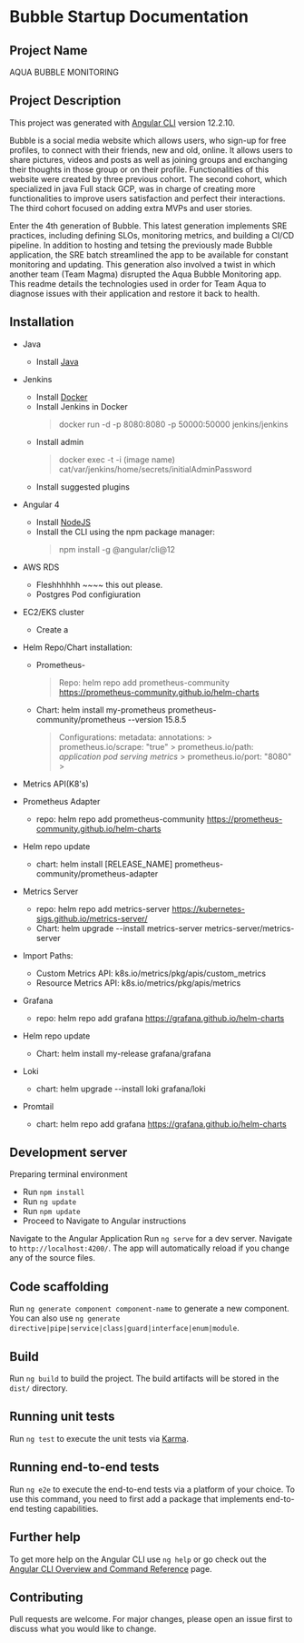 # Bubble Startup Documentation

## Project Name

AQUA BUBBLE MONITORING


## Project Description

This project was generated with [Angular CLI](https://github.com/angular/angular-cli) version 12.2.10.

Bubble is a social media website which allows users, who sign-up for free profiles, to connect with their friends, new and old, online. It allows users to share pictures, videos and posts as well as joining groups and exchanging their thoughts in those group or on their profile. Functionalities of this website were created by three previous cohort. The second cohort, which specialized in java Full stack GCP, was in charge of creating more functionalities to improve users satisfaction and perfect their interactions. The third cohort focused on adding extra MVPs and user stories.

Enter the 4th generation of Bubble. This latest generation implements SRE practices, including defining SLOs, monitoring metrics, and building a CI/CD pipeline. In addition to hosting and tetsing the previously made Bubble application, the SRE batch streamlined the app to be available for constant monitoring and updating. This generation also involved a twist in which another team (Team Magma) disrupted the Aqua Bubble Monitoring app. This readme details the technologies used in order for Team Aqua to diagnose issues with their application and restore it back to health.


## Installation

* Java
   * Install [Java](https://www.java.com/en/download/manual.jsp)
* Jenkins
  * Install [Docker](http://docker.com)
  * Install Jenkins in Docker
     > docker run -d -p 8080:8080 -p 50000:50000 jenkins/jenkins
  * Install admin
     > docker exec -t -i (image name) cat/var/jenkins/home/secrets/initialAdminPassword
  * Install suggested plugins
* Angular 4
  * Install [NodeJS](https://nodejs.org/en/)
  * Install the CLI using the npm package manager:
     > npm install -g @angular/cli@12
* AWS RDS
   * Fleshhhhhh ~~~~ this out please.
   * Postgres Pod configiuration
      >
* EC2/EKS cluster
   * Create a

* Helm Repo/Chart installation:
   * Prometheus-
      >  Repo: helm repo add prometheus-community https://prometheus-community.github.io/helm-charts
   * Chart: helm install my-prometheus prometheus-community/prometheus --version 15.8.5
      > Configurations:
      >  metadata:
        > annotations:
         > prometheus.io/scrape: "true"
         > prometheus.io/path: *application pod serving metrics*
         > prometheus.io/port: "8080"
         > 
* Metrics API(K8's)

* Prometheus Adapter
  * repo: helm repo add prometheus-community https://prometheus-community.github.io/helm-charts
  
* Helm repo update
  * chart: helm install [RELEASE_NAME] prometheus-community/prometheus-adapter
  
* Metrics Server
  * repo: helm repo add metrics-server https://kubernetes-sigs.github.io/metrics-server/
  * Chart: helm upgrade --install metrics-server metrics-server/metrics-server
  
* Import Paths:
	* Custom Metrics API: k8s.io/metrics/pkg/apis/custom_metrics
	* Resource Metrics API: k8s.io/metrics/pkg/apis/metrics
	
* Grafana
  * repo: helm repo add grafana https://grafana.github.io/helm-charts
  
* Helm repo update
  * Chart: helm install my-release grafana/grafana
  
* Loki
  * chart: helm upgrade --install loki grafana/loki
  
* Promtail
  * chart: helm repo add grafana https://grafana.github.io/helm-charts


## Development server
Preparing terminal environment
  * Run `npm install`
  * Run `ng update`
  * Run `npm update`
  * Proceed to Navigate to Angular instructions

Navigate to the Angular Application
Run `ng serve` for a dev server. Navigate to `http://localhost:4200/`. The app will automatically reload if you change any of the source files.

## Code scaffolding

Run `ng generate component component-name` to generate a new component. You can also use `ng generate directive|pipe|service|class|guard|interface|enum|module`.

## Build

Run `ng build` to build the project. The build artifacts will be stored in the `dist/` directory.

## Running unit tests

Run `ng test` to execute the unit tests via [Karma](https://karma-runner.github.io).

## Running end-to-end tests

Run `ng e2e` to execute the end-to-end tests via a platform of your choice. To use this command, you need to first add a package that implements end-to-end testing capabilities.

## Further help

To get more help on the Angular CLI use `ng help` or go check out the [Angular CLI Overview and Command Reference](https://angular.io/cli) page.

## Contributing
Pull requests are welcome. For major changes, please open an issue first to discuss what you would like to change. 
